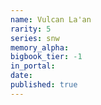 ```yaml
---
name: Vulcan La'an
rarity: 5
series: snw
memory_alpha:
bigbook_tier: -1
in_portal:
date:
published: true
---
```



